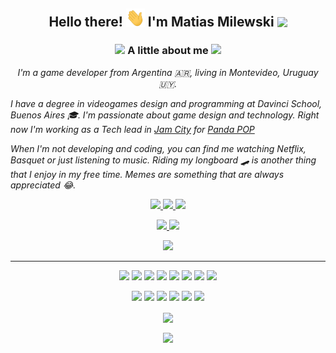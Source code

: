 <h2 align="center">Hello there! <img src="https://raw.githubusercontent.com/Charutito/Charutito/main/Resources/wave_hand.gif" width="30px"> I'm Matias Milewski <img src="https://emojis.slackmojis.com/emojis/images/1531849430/4246/blob-sunglasses.gif?1531849430" width="30px"></h2>

<h3 align="center"><img src="https://media.giphy.com/media/VgCDAzcKvsR6OM0uWg/giphy.gif" width="40"> A little about me <img src="https://media.giphy.com/media/VgCDAzcKvsR6OM0uWg/giphy.gif" width="40"></h3>

<p align="center"><em>I'm a game developer from Argentina 🇦🇷, living in Montevideo, Uruguay 🇺🇾.

I have a degree in videogames design and programming at Davinci School, Buenos Aires 🎓. I'm passionate about game design and technology. Right now I'm working as a Tech lead in [Jam City](https://www.jamcity.com/) for [Panda POP](https://www.jamcity.com/game/panda-pop/)
  
When I'm not developing and coding, you can find me watching Netflix, Basquet or just listening to music. Riding my longboard 🛹 is another thing that I enjoy in my free time. Memes are something that are always appreciated 😂.

</p></em>

<p align="center">
  <a href="https://twitter.com/MatiasMilewski">
    <img src="https://img.shields.io/badge/twitter-%231DA1F2.svg?&style=for-the-badge&logo=twitter&logoColor=white" height=25>
  </a> 
  <a href="https://www.linkedin.com/in/matias-milewski/">
    <img src="https://img.shields.io/badge/linkedin-%230077B5.svg?&style=for-the-badge&logo=linkedin&logoColor=white" height=25>
  </a> 
  <a href="https://www.instagram.com/matiasfederico/">
    <img src="https://img.shields.io/badge/instagram-%23E4405F.svg?&style=for-the-badge&logo=instagram&logoColor=white" height=25>
  </a>
</p>

<p align=center>
  <a href="https://github.com/Charutito">
    <img src="https://badges.pufler.dev/visits/Charutito/Charutito?style=flat-square&color=black&logo=github">
  </a>
  <a href="https://github.com/Charutito?tab=repositories">
    <img src="https://badges.pufler.dev/repos/Charutito?style=flat-square&color=black&logo=github">
  </a>
</p>
<p align="center">
<a href="https://github.com/Charutito"><img src="https://img.shields.io/github/followers/Charutito?style=social"></a>
</p>
<hr>


<p align="center">
  <img src="https://img.shields.io/badge/Unity-100000?style=for-the-badge&logo=unity&logoColor=white" /> 
  <img src="https://img.shields.io/badge/C%23-239120?style=for-the-badge&logo=c-sharp&logoColor=white"/> 
  <img src="https://img.shields.io/badge/unrealengine-%23313131.svg?style=for-the-badge&logo=unrealengine&logoColor=white"/> 
  <img src="https://img.shields.io/badge/c++-%2300599C.svg?style=for-the-badge&logo=c%2B%2B&logoColor=white"/> 
  <img src="https://img.shields.io/badge/python%20-%2314354C.svg?&style=for-the-badge&logo=python&logoColor=white"/> 
  <img src="https://img.shields.io/badge/Docker-2CA5E0?style=for-the-badge&logo=docker&logoColor=white"/> 
  <img src="https://img.shields.io/badge/git%20-%23F05033.svg?&style=for-the-badge&logo=git&logoColor=white"/> 
  <img src="https://img.shields.io/badge/github%20-%23121011.svg?&style=for-the-badge&logo=github&logoColor=white"/>
</p>

<p align="center">
  <img src="https://img.shields.io/badge/javascript%20-%23323330.svg?&style=for-the-badge&logo=javascript&logoColor=%23F7DF1E"/> 
  <img src="https://img.shields.io/badge/html5%20-%23E34F26.svg?&style=for-the-badge&logo=html5&logoColor=white"/> 
  <img src="https://img.shields.io/badge/css3%20-%231572B6.svg?&style=for-the-badge&logo=css3&logoColor=white"/> 
  <img src="https://img.shields.io/badge/Jenkins-D24939?style=for-the-badge&logo=Jenkins&logoColor=white"/>
  <img src="https://img.shields.io/badge/Jira-0052CC?style=for-the-badge&logo=Jira&logoColor=white"/>
  <img src="https://img.shields.io/badge/Kibana-005571?style=for-the-badge&logo=Kibana&logoColor=white"/>
</p>

<p align=center>  
  <img align=center src="https://github-readme-stats.vercel.app/api?username=Charutito&show_icons=true&theme=radical">
</p>

<p align=center>  
  <img align=center src="https://github-readme-stats.vercel.app/api/top-langs/?username=Charutito&theme=radical">
</p>


<!-- links to your social media accounts -->

[1]: https://www.instagram.com/matiasfederico/
[2]: https://www.linkedin.com/in/matias-milewski/
[3]: https://twitter.com/MatiasMilewski



